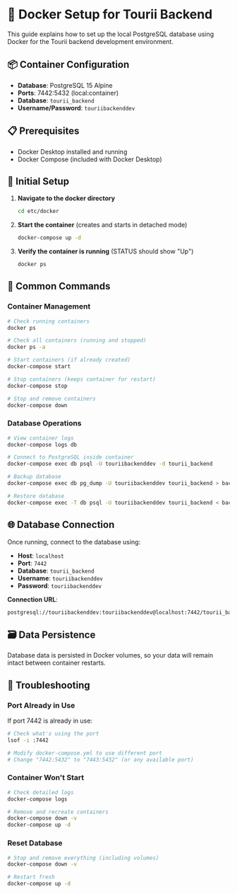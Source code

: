 # 🐳 Docker Setup for Tourii Backend

This guide explains how to set up the local PostgreSQL database using Docker for the Tourii backend development environment.

## 📦 Container Configuration

- **Database**: PostgreSQL 15 Alpine
- **Ports**: 7442:5432 (local:container)
- **Database**: `tourii_backend`
- **Username/Password**: `touriibackenddev`

## 📋 Prerequisites

- Docker Desktop installed and running
- Docker Compose (included with Docker Desktop)

## 🚀 Initial Setup

1. **Navigate to the docker directory**
   ```bash
   cd etc/docker
   ```

2. **Start the container** (creates and starts in detached mode)
   ```bash
   docker-compose up -d
   ```

3. **Verify the container is running** (STATUS should show "Up")
   ```bash
   docker ps
   ```

## 🔧 Common Commands

### Container Management
```bash
# Check running containers
docker ps

# Check all containers (running and stopped)
docker ps -a

# Start containers (if already created)
docker-compose start

# Stop containers (keeps container for restart)
docker-compose stop

# Stop and remove containers
docker-compose down
```

### Database Operations
```bash
# View container logs
docker-compose logs db

# Connect to PostgreSQL inside container
docker-compose exec db psql -U touriibackenddev -d tourii_backend

# Backup database
docker-compose exec db pg_dump -U touriibackenddev tourii_backend > backup.sql

# Restore database
docker-compose exec -T db psql -U touriibackenddev tourii_backend < backup.sql
```

## 🌐 Database Connection

Once running, connect to the database using:

- **Host**: `localhost`
- **Port**: `7442`
- **Database**: `tourii_backend`
- **Username**: `touriibackenddev`
- **Password**: `touriibackenddev`

**Connection URL**:
```
postgresql://touriibackenddev:touriibackenddev@localhost:7442/tourii_backend
```

## 🗃️ Data Persistence

Database data is persisted in Docker volumes, so your data will remain intact between container restarts.

## 🔧 Troubleshooting

### Port Already in Use
If port 7442 is already in use:
```bash
# Check what's using the port
lsof -i :7442

# Modify docker-compose.yml to use different port
# Change "7442:5432" to "7443:5432" (or any available port)
```

### Container Won't Start
```bash
# Check detailed logs
docker-compose logs

# Remove and recreate containers
docker-compose down -v
docker-compose up -d
```

### Reset Database
```bash
# Stop and remove everything (including volumes)
docker-compose down -v

# Restart fresh
docker-compose up -d
```
